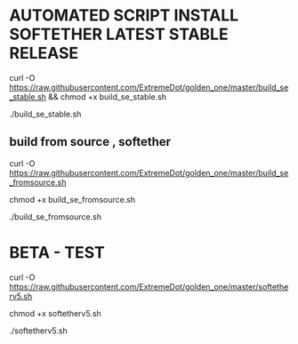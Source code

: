 # AUTOMATED SCRIPT INSTALL SOFTETHER LATEST STABLE RELEASE

curl -O https://raw.githubusercontent.com/ExtremeDot/golden_one/master/build_se_stable.sh && chmod +x build_se_stable.sh

./build_se_stable.sh



## build from source , softether
curl -O https://raw.githubusercontent.com/ExtremeDot/golden_one/master/build_se_fromsource.sh

chmod +x build_se_fromsource.sh

./build_se_fromsource.sh

# BETA - TEST

curl -O https://raw.githubusercontent.com/ExtremeDot/golden_one/master/softetherv5.sh

chmod +x softetherv5.sh

./softetherv5.sh

